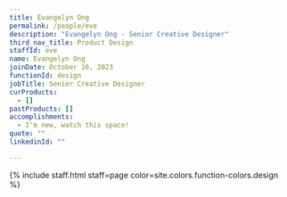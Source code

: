 ```yaml
---
title: Evangelyn Ong
permalink: /people/eve
description: "Evangelyn Ong - Senior Creative Designer"
third_nav_title: Product Design
staffId: eve
name: Evangelyn Ong
joinDate: October 16, 2023
functionId: design
jobTitle: Senior Creative Designer
curProducts:
  - []
pastProducts: []
accomplishments:
  - I'm new, watch this space!
quote: ""
linkedinId: ""

---
```


{% include staff.html staff=page color=site.colors.function-colors.design %}
